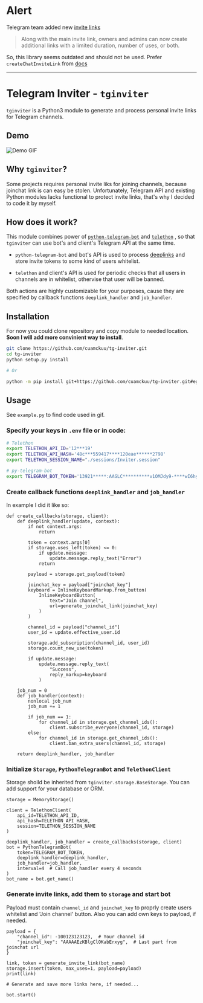 # Alert

Telegram team added new [invite links](https://telegram.org/blog/autodelete-inv2?ln=r#expiring-invite-links) 

> Along with the main invite link, owners and admins can now create additional links with a limited duration, number of uses, or both.

So, this library seems outdated and should not be used. Prefer `createChatInviteLink` from [docs](https://core.telegram.org/bots/api#createchatinvitelink)

---

# Telegram Inviter - `tginviter`

`tginviter` is a Python3 module to generate and process personal invite links for Telegram channels.

## Demo
![Demo GIF](./demo.gif)

## Why `tginviter`?

Some projects requires personal invite liks for joining channels, because joinchat link is can easy be stolen. Unfortunately, Telegram API and existing Python modules lacks functional to protect invite links, that's why I decided to code it by myself.

## How does it work?

This module combines power of [`python-telegram-bot`](https://github.com/python-telegram-bot/python-telegram-bot) and [`telethon`](https://github.com/LonamiWebs/Telethon) , so that `tginviter` can use bot's and client's Telegram API at the same time.

- `python-telegram-bot` and bot's API is used to process [deeplinks](https://core.telegram.org/bots#deep-linking) and store invite tokens to some kind of users whitelist.

- `telethon` and client's API is used for periodic checks that all users in channels are in whitelist, othervise that user will be banned.

Both actions are highly customizable for your purposes, cause they are specified by callback functions `deeplink_handler` and `job_handler`.

## Installation

For now you could clone repository and copy module to needed location.
**Soon I will add more convinient way to install**.

```bash
git clone https://github.com/cuamckuu/tg-inviter.git
cd tg-inviter
python setup.py install

# Or

python -m pip install git+https://github.com/cuamckuu/tg-inviter.git#egg=tg-inviter
```

## Usage

See `example.py` to find code used in gif.

### Specify your keys in `.env` file or in code:
```bash
# Telethon
export TELETHON_API_ID='12***19'
export TELETHON_API_HASH='48c***559417****120eae******2798'
export TELETHON_SESSION_NAME="./sessions/Inviter.session"

# py-telegram-bot
export TELEGRAM_BOT_TOKEN='13921*****:AAGLC**********v1OMJdy9-****wI6hy-U'
```

### Create callback functions `deeplink_handler` and `job_handler`

In example I did it like so:

```python3
def create_callbacks(storage, client):
    def deeplink_handler(update, context):
        if not context.args:
            return

        token = context.args[0]
        if storage.uses_left(token) <= 0:
            if update.message:
                update.message.reply_text("Error")
            return

        payload = storage.get_payload(token)

        joinchat_key = payload["joinchat_key"]
        keyboard = InlineKeyboardMarkup.from_button(
            InlineKeyboardButton(
                text="Join channel",
                url=generate_joinchat_link(joinchat_key)
            )
        )

        channel_id = payload["channel_id"]
        user_id = update.effective_user.id

        storage.add_subscription(channel_id, user_id)
        storage.count_new_use(token)

        if update.message:
            update.message.reply_text(
                "Success",
                reply_markup=keyboard
            )

    job_num = 0
    def job_handler(context):
        nonlocal job_num
        job_num += 1

        if job_num == 1:
            for channel_id in storage.get_channel_ids():
                client.subscribe_everyone(channel_id, storage)
        else:
            for channel_id in storage.get_channel_ids():
                client.ban_extra_users(channel_id, storage)

    return deeplink_handler, job_handler
  ```

### Initialize `Storage`, `PythonTelegramBot` and `TelethonClient`

Storage shoild be inherited from `tginviter.storage.BaseStorage`. You can add support for your database or ORM.

```python3
storage = MemoryStorage()

client = TelethonClient(
    api_id=TELETHON_API_ID,
    api_hash=TELETHON_API_HASH,
    session=TELETHON_SESSION_NAME
)

deeplink_handler, job_handler = create_callbacks(storage, client)
bot = PythonTelegramBot(
    token=TELEGRAM_BOT_TOKEN,
    deeplink_handler=deeplink_handler,
    job_handler=job_handler,
    interval=4  # Call job_handler every 4 seconds
)
bot_name = bot.get_name()
```
### Generate invite links,  add them to `storage` and start bot

Payload must contain `channel_id` and `joinchat_key` to proprly create users whitelist and 'Join channel' button. Also you can add own keys to payload, if needed.
```python3
payload = {
    "channel_id": -100123123123,  # Your channel id
    "joinchat_key": "AAAAAEzKBlgClOKabErxyg",  # Last part from joinchat url
}

link, token = generate_invite_link(bot_name)
storage.insert(token, max_uses=1, payload=payload)
print(link)

# Generate and save more links here, if needed...

bot.start()
```
